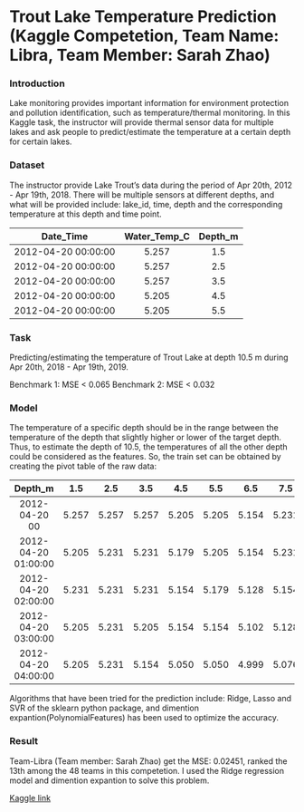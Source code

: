 # Trout Lake Temperature Prediction (Kaggle Competetion, Team Name: Libra, Team Member: Sarah Zhao)

### Introduction
Lake monitoring provides important information for environment protection and pollution identification, such as temperature/thermal monitoring. In this Kaggle task, the instructor will provide thermal sensor data for multiple lakes and ask people to predict/estimate the temperature at a certain depth for certain lakes.

### Dataset
The instructor provide Lake Trout’s data during the period of Apr 20th, 2012 - Apr 19th, 2018. There will be multiple sensors at different depths, and what will be provided include: lake_id, time, depth and the corresponding temperature at this depth and time point. 

|Date_Time	           |Water_Temp_C	|Depth_m|
|:-----------------:|:-----------:|:-------:|
|2012-04-20 00:00:00	 |5.257	        |1.5|
|2012-04-20 00:00:00	 |5.257        	|2.5|
|2012-04-20 00:00:00	 |5.257       	|3.5|
|2012-04-20 00:00:00	 |5.205	        |4.5|
|2012-04-20 00:00:00	 |5.205         |5.5|

### Task
Predicting/estimating the temperature of Trout Lake at depth 10.5 m during Apr 20th, 2018 - Apr 19th, 2019. 

Benchmark 1:  MSE < 0.065
Benchmark 2:  MSE < 0.032

### Model
The temperature of a specific depth should be in the range between the temperature of the depth that slightly higher or lower of the target depth. Thus, to estimate the depth of 10.5, the temperatures of all the other depth could be considered as the features. So, the train set can be obtained by creating the pivot table of the raw data:

|Depth_m	          |1.5	|2.5	|3.5	|4.5	|5.5	|6.5	|7.5	|8.5	|9.5	|10.5	|11.5	|12.5	|14.5	|16.5	|18.5	|20.5|
|:----------------:|:---:|:---:|:---:|:---:|:---:|:---:|:---:|:---:|:---:|:---:|:---:|:---:|:---:|:---:|:---:|:---:|									
|2012-04-20 00	|5.257	|5.257	|5.257	|5.205	|5.205	|5.154	|5.231	|5.128	|5.102	|5.076	|4.792	|4.818	|4.766	|4.792	|4.792	|4.818|
|2012-04-20 01:00:00	|5.205	|5.231	|5.231	|5.179	|5.205	|5.154	|5.231	|5.128	|5.024	|4.999	|4.792	|4.818	|4.766	|4.792	|4.792	|4.792|
|2012-04-20 02:00:00	|5.231	|5.231	|5.231	|5.154	|5.179	|5.128	|5.154	|4.973	|4.895	|4.895	|4.792	|4.792	|4.740	|4.792	|4.792	|4.792|
|2012-04-20 03:00:00	|5.205	|5.231	|5.205	|5.154	|5.154	|5.102	|5.128	|4.999	|4.895	|4.921	|4.766	|4.818	|4.766	|4.792	|4.792	|4.766|
|2012-04-20 04:00:00	|5.205	|5.231	|5.154	|5.050	|5.050	|4.999	|5.076	|4.999	|4.947	|4.973	|4.818	|4.844	|4.792	|4.792	|4.792	|4.766|  

Algorithms that have been tried for the prediction include: Ridge, Lasso and SVR of the sklearn python package, and dimention expantion(PolynomialFeatures) has been used to optimize the accuracy.

### Result 
Team-Libra (Team member: Sarah Zhao) get the MSE: 0.02451, ranked the 13th among the 48 teams in this competetion.
I used the Ridge regression model and dimention expantion to solve this problem.

[Kaggle link](https://www.kaggle.com/c/si670fall2020/leaderboard)








